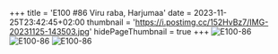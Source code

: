 +++
title = 'E100 #86 Viru raba, Harjumaa'
date = 2023-11-25T23:42:45+02:00
thumbnail = 'https://i.postimg.cc/152HvBz7/IMG-20231125-143503.jpg'
hidePageThumbnail = true
+++
![E100-86](https://i.postimg.cc/Qdcp0rwV/IMG-20231125-141836.jpg)
![E100-86](https://i.postimg.cc/T2kQDfv6/IMG-20231125-142625.jpg)
![E100-86](https://i.postimg.cc/152HvBz7/IMG-20231125-143503.jpg)